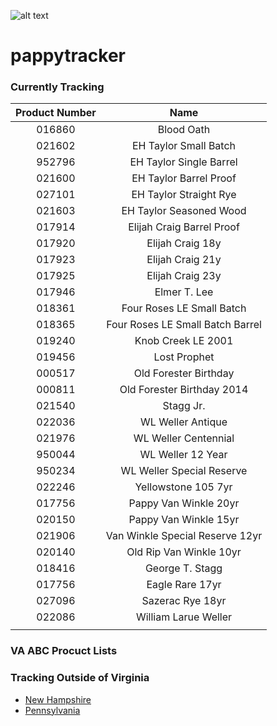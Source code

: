 ![alt text](https://thecasks.files.wordpress.com/2014/10/2014-btac-banner.jpg "BTAC")

# pappytracker

### Currently Tracking  
| Product Number  | Name          | 
| :--------------:|:-------------:|
|016860|Blood Oath|
|021602|EH Taylor Small Batch|
|952796|EH Taylor Single Barrel|
|021600|EH Taylor Barrel Proof|
|027101|EH Taylor Straight Rye|
|021603|EH Taylor Seasoned Wood|
|017914|Elijah Craig Barrel Proof|
|017920|Elijah Craig 18y|
|017923|Elijah Craig 21y|
|017925|Elijah Craig 23y|
|017946|Elmer T. Lee|
|018361|Four Roses LE Small Batch|
|018365|Four Roses LE Small Batch Barrel|
|019240|Knob Creek LE 2001|
|019456|Lost Prophet|
|000517|Old Forester Birthday|
|000811|Old Forester Birthday 2014|
|021540|Stagg Jr.|
|022036|WL Weller Antique|
|021976|WL Weller Centennial|
|950044|WL Weller 12 Year|
|950234|WL Weller Special Reserve|
|022246|Yellowstone 105 7yr|
|017756|Pappy Van Winkle 20yr|
|020150|Pappy Van Winkle 15yr|
|021906|Van Winkle Special Reserve 12yr|
|020140|Old Rip Van Winkle 10yr|
|018416|George T. Stagg|
|017756|Eagle Rare 17yr|
|027096|Sazerac Rye 18yr|
|022086|William Larue Weller|
|||

### VA ABC Procuct Lists

### Tracking Outside of Virginia
  * [New Hampshire](http://www.liquorandwineoutlets.com/)
  * [Pennsylvania](http://www.finewineandgoodspirits.com/)
